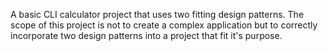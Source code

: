 A basic CLI calculator project that uses two fitting design patterns. The scope of this project is not to create a complex application but to correctly incorporate two design patterns into a project that fit it's purpose.
